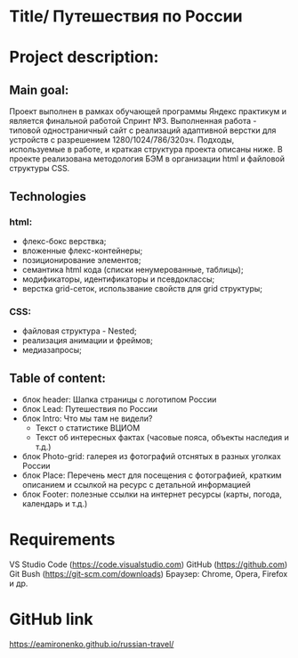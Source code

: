 # Title/ Путешествия по России

# Project description:
## Main goal:
Проект выполнен в рамках обучающей программы Яндекс практикум и является финальной работой Спринт №3.
Выполненная работа - типовой одностраничный сайт с реализаций адаптивной верстки для устройств с разрешением 1280/1024/786/320зч. Подходы, используемые в работе, и краткая структура проекта описаны ниже. В проекте реализована методология БЭМ в организации html и файловой структуры CSS.

## Technologies
### html:
  * флекс-бокс верствка;
  * вложенные флекс-контейнеры;
  * позиционирование элементов;
  * семантика html кода (списки ненумерованные, таблицы);
  * модификаторы, идентификаторы и псевдоклассы;
  * верстка grid-сеток, использвание свойств для grid структуры;
  
  
    
### CSS:
  * файловая структура - Nested;
  * реализация анимации и фреймов;   
  * медиазапросы;

## Table of content: 

* блок header: Шапка страницы с логотипом России
* блок Lead: Путешествия по России
* блок Intro: Что мы там не видели?
  * Текст о статистике ВЦИОМ
  * Текст об интересных фактах (часовые пояса, объекты наследия и т.д.)
* блок Photo-grid: галерея из фотографий отснятых в разных уголках России
* блок Place: Перечень мест для посещения с фотографией, кратким описанием и ссылкой на ресурс с детальной информацией
* блок Footer: полезные ссылки на интернет ресурсы (карты, погода, календарь и т.д.)

# Requirements
VS Studio Code (https://code.visualstudio.com)
GitHub (https://github.com)
Git Bush (https://git-scm.com/downloads)
Браузер: Chrome, Opera, Firefox и др.

# GitHub link
https://eamironenko.github.io/russian-travel/